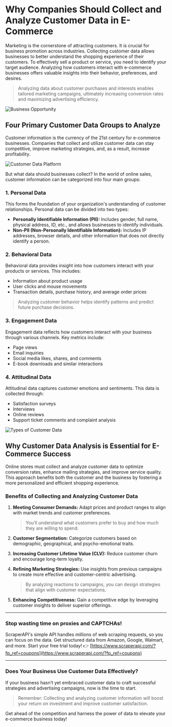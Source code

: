 # Why Companies Should Collect and Analyze Customer Data in E-Commerce

Marketing is the cornerstone of attracting customers. It is crucial for business promotion across industries. Collecting customer data allows businesses to better understand the shopping experience of their customers. To effectively sell a product or service, you need to identify your target audience. Analyzing how customers interact with e-commerce businesses offers valuable insights into their behavior, preferences, and desires.

> Analyzing data about customer purchases and interests enables tailored marketing campaigns, ultimately increasing conversion rates and maximizing advertising efficiency.

![Business Opportunity](https://cms.evinent.site/Uploads/business-opportunity.webp)

## Four Primary Customer Data Groups to Analyze

Customer information is the currency of the 21st century for e-commerce businesses. Companies that collect and utilize customer data can stay competitive, improve marketing strategies, and, as a result, increase profitability.

![Customer Data Platform](https://cms.evinent.site/Uploads/customer-data-platform.webp)

But what data should businesses collect? In the world of online sales, customer information can be categorized into four main groups:

### 1. Personal Data

This forms the foundation of your organization's understanding of customer relationships. Personal data can be divided into two types:

- **Personally Identifiable Information (PII):** Includes gender, full name, physical address, ID, etc., and allows businesses to identify individuals.
- **Non-PII (Non-Personally Identifiable Information):** Includes IP addresses, browser details, and other information that does not directly identify a person.

### 2. Behavioral Data

Behavioral data provides insight into how customers interact with your products or services. This includes:

- Information about product usage
- User clicks and mouse movements
- Transaction details, purchase history, and average order prices

> Analyzing customer behavior helps identify patterns and predict future purchase decisions.

### 3. Engagement Data

Engagement data reflects how customers interact with your business through various channels. Key metrics include:

- Page views
- Email inquiries
- Social media likes, shares, and comments
- E-book downloads and similar interactions

### 4. Attitudinal Data

Attitudinal data captures customer emotions and sentiments. This data is collected through:

- Satisfaction surveys
- Interviews
- Online reviews
- Support ticket comments and complaint analysis

![Types of Customer Data](https://cms.evinent.site/Uploads/types-of-customer-data.webp)

## Why Customer Data Analysis is Essential for E-Commerce Success

Online stores must collect and analyze customer data to optimize conversion rates, enhance mailing strategies, and improve service quality. This approach benefits both the customer and the business by fostering a more personalized and efficient shopping experience.

### Benefits of Collecting and Analyzing Customer Data

1. **Meeting Consumer Demands:** Adapt prices and product ranges to align with market trends and customer preferences.
   > You’ll understand what customers prefer to buy and how much they are willing to spend.

2. **Customer Segmentation:** Categorize customers based on demographic, geographical, and psycho-emotional traits.

3. **Increasing Customer Lifetime Value (CLV):** Reduce customer churn and encourage long-term loyalty.

4. **Refining Marketing Strategies:** Use insights from previous campaigns to create more effective and customer-centric advertising.
   > By analyzing reactions to campaigns, you can design strategies that align with customer expectations.

5. **Enhancing Competitiveness:** Gain a competitive edge by leveraging customer insights to deliver superior offerings.

---

### Stop wasting time on proxies and CAPTCHAs! 

ScraperAPI's simple API handles millions of web scraping requests, so you can focus on the data. Get structured data from Amazon, Google, Walmart, and more. Start your free trial today! 👉 [https://www.scraperapi.com/?fp_ref=coupons](https://www.scraperapi.com/?fp_ref=coupons)

---

### Does Your Business Use Customer Data Effectively?

If your business hasn’t yet embraced customer data to craft successful strategies and advertising campaigns, now is the time to start. 

> Remember: Collecting and analyzing customer information will boost your return on investment and improve customer satisfaction. 

Get ahead of the competition and harness the power of data to elevate your e-commerce business today!
